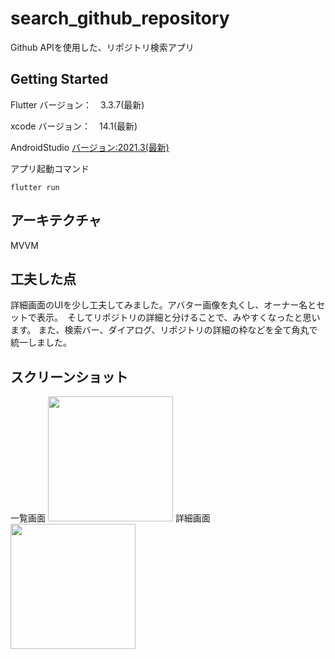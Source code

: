 # search_github_repository
Github APIを使用した、リポジトリ検索アプリ

## Getting Started

Flutter バージョン：　3.3.7(最新)

xcode バージョン：　14.1(最新)

AndroidStudio [バージョン:2021.3(最新)](https://developer.android.com/studio?gclid=Cj0KCQiAyMKbBhD1ARIsANs7rEED8HFqQiDGeIZDxXf8iJsIjYr6bmltPUuSRMc78dohAXBIr32x39oaApyaEALw_wcB&gclsrc=aw.ds)


アプリ起動コマンド
```
flutter run
```


## アーキテクチャ
MVVM

## 工夫した点

詳細画面のUIを少し工夫してみました。アバター画像を丸くし、オーナー名とセットで表示。　そしてリポジトリの詳細と分けることで、みやすくなったと思います。
また、検索バー、ダイアログ、リポジトリの詳細の枠などを全て角丸で統一しました。

## スクリーンショット
一覧画面
<img src="https://user-images.githubusercontent.com/69035470/201553233-d0a8e0dd-e5a0-443c-90b6-fb2a87be70e0.png" width="200">
詳細画面
<img src="https://user-images.githubusercontent.com/69035470/201553260-a306c80e-f7a5-41d0-826e-af184f4f8d96.png" width="200">


